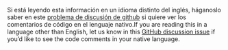 <span data-ttu-id="b6745-101">Si está leyendo esta información en un idioma distinto del inglés, háganoslo saber en este [problema de discusión de github](https://github.com/aspnet/AspNetCore.Docs/issues/16455) si quiere ver los comentarios de código en el lenguaje nativo.</span><span class="sxs-lookup"><span data-stu-id="b6745-101">If you are reading this in a language other than English, let us know in this [GitHub discussion issue](https://github.com/aspnet/AspNetCore.Docs/issues/16455) if you’d like to see the code comments in your native language.</span></span>
